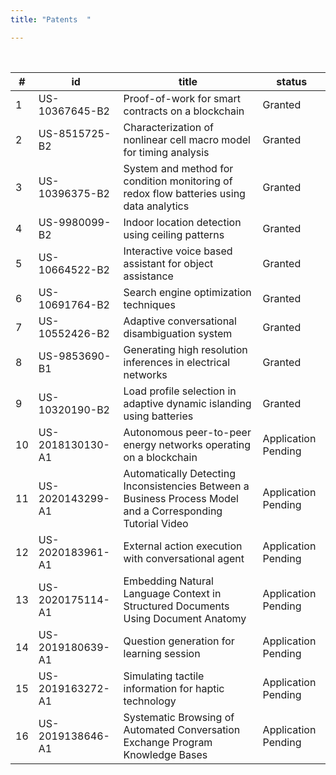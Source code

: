 ```yaml
---
title: "Patents  "

---
```


<br>

#|id|title|status
--|--|--|--
1|US-10367645-B2|Proof-of-work for smart contracts on a blockchain | Granted  
2|US-8515725-B2|Characterization of nonlinear cell macro model for timing analysis | Granted 
3|US-10396375-B2|System and method for condition monitoring of redox flow batteries using data analytics | Granted |
4|US-9980099-B2|Indoor location detection using ceiling patterns | Granted 
5|US-10664522-B2|Interactive voice based assistant for object assistance | Granted 
6|US-10691764-B2|Search engine optimization techniques | Granted 
7|US-10552426-B2|Adaptive conversational disambiguation system | Granted 
8|US-9853690-B1|Generating high resolution inferences in electrical networks | Granted 
9|US-10320190-B2|Load profile selection in adaptive dynamic islanding using batteries | Granted 
10|US-2018130130-A1|Autonomous peer-to-peer energy networks operating on a blockchain | Application Pending 
11|US-2020143299-A1|Automatically Detecting Inconsistencies Between a Business Process Model and a Corresponding Tutorial Video |Application Pending
12|US-2020183961-A1|External action execution with conversational agent |Application Pending
13|US-2020175114-A1|Embedding Natural Language Context in Structured Documents Using Document Anatomy | Application Pending 
14|US-2019180639-A1|Question generation for learning session | Application Pending 
15|US-2019163272-A1|Simulating tactile information for haptic technology | Application Pending 
16|US-2019138646-A1|Systematic Browsing of Automated Conversation Exchange Program Knowledge Bases | Application Pending 


